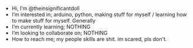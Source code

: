 - Hi, I’m @theinsignificantdoll
- I’m interested in; arduino, python, making stuff for myself / learning how to make stuff for myself. Generally
- I’m currently learning; NOTHING
- I’m looking to collaborate on; NOTHING
- How to reach me; my people skills are shit. im scared, pls don't.

<!---
theinsignificantdoll/theinsignificantdoll is a ✨ special ✨ repository because its `README.md` (this file) appears on your GitHub profile.
You can click the Preview link to take a look at your changes.
--->
